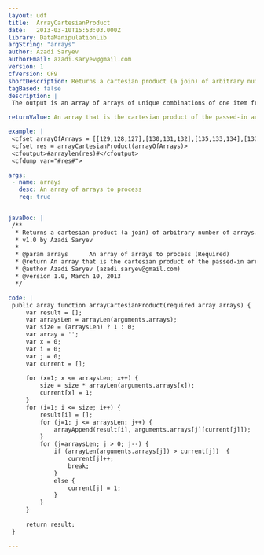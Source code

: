 ```yaml
---
layout: udf
title:  ArrayCartesianProduct
date:   2013-03-10T15:53:03.000Z
library: DataManipulationLib
argString: "arrays"
author: Azadi Saryev
authorEmail: azadi.saryev@gmail.com
version: 1
cfVersion: CF9
shortDescription: Returns a cartesian product (a join) of arbitrary number of arrays.
tagBased: false
description: |
 The output is an array of arrays of unique combinations of one item from each array, in the order the arrays were passed in.

returnValue: An array that is the cartesian product of the passed-in arrays

example: |
 <cfset arrayOfArrays = [[129,128,127],[130,131,132],[135,133,134],[137,138,136],[140,139],[141,142]]>
 <cfset res = arrayCartesianProduct(arrayOfArrays)>
 <cfoutput>#arraylen(res)#</cfoutput>
 <cfdump var="#res#">

args:
 - name: arrays
   desc: An array of arrays to process
   req: true


javaDoc: |
 /**
  * Returns a cartesian product (a join) of arbitrary number of arrays.
  * v1.0 by Azadi Saryev
  * 
  * @param arrays      An array of arrays to process (Required)
  * @return An array that is the cartesian product of the passed-in arrays 
  * @author Azadi Saryev (azadi.saryev@gmail.com) 
  * @version 1.0, March 10, 2013 
  */

code: |
 public array function arrayCartesianProduct(required array arrays) {
     var result = [];
     var arraysLen = arrayLen(arguments.arrays);
     var size = (arraysLen) ? 1 : 0;
     var array = '';
     var x = 0;
     var i = 0;
     var j = 0;
     var current = [];
     
     for (x=1; x <= arraysLen; x++) {
         size = size * arrayLen(arguments.arrays[x]);
         current[x] = 1;
     }
     for (i=1; i <= size; i++) {
         result[i] = [];
         for (j=1; j <= arraysLen; j++) {
             arrayAppend(result[i], arguments.arrays[j][current[j]]);
         }
         for (j=arraysLen; j > 0; j--) {
             if (arrayLen(arguments.arrays[j]) > current[j])  {
                 current[j]++;
                 break;
             }
             else {
                 current[j] = 1;
             }
         }
     }
     
     return result;
 }

---
```


